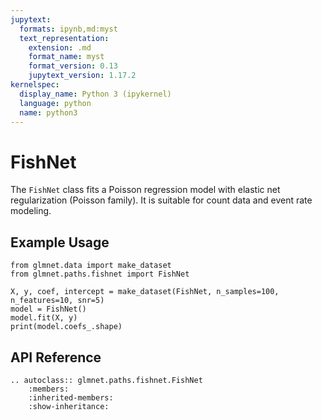 ```yaml
---
jupytext:
  formats: ipynb,md:myst
  text_representation:
    extension: .md
    format_name: myst
    format_version: 0.13
    jupytext_version: 1.17.2
kernelspec:
  display_name: Python 3 (ipykernel)
  language: python
  name: python3
---
```


# FishNet

The `FishNet` class fits a Poisson regression model with elastic net regularization (Poisson family). It is suitable for count data and event rate modeling.

## Example Usage

```{code-cell} ipython3
from glmnet.data import make_dataset
from glmnet.paths.fishnet import FishNet

X, y, coef, intercept = make_dataset(FishNet, n_samples=100, n_features=10, snr=5)
model = FishNet()
model.fit(X, y)
print(model.coefs_.shape)
```

## API Reference

```{eval-rst}
.. autoclass:: glmnet.paths.fishnet.FishNet
    :members:
    :inherited-members:
    :show-inheritance:
``` 